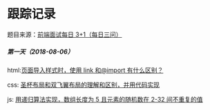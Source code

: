 # 跟踪记录

题目来源：[前端面试每日 3+1（每日三问）](https://github.com/haizlin/fe-interview)

##### 第一天（2018-08-06）

html:[页面导入样式时，使用 link 和@import 有什么区别？](https://github.com/zivenday/learning/issues/1)

css: [圣杯布局和双飞翼布局的理解和区别，并用代码实现](https://github.com/zivenday/learning/issues/2)

js: [用递归算法实现，数组长度为 5 且元素的随机数在 2-32 间不重复的值](https://github.com/zivenday/learning/issues/3)


